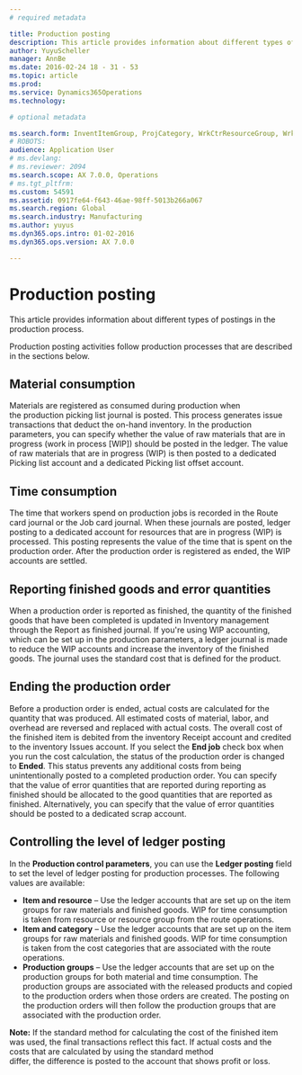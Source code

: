 ```yaml
---
# required metadata

title: Production posting
description: This article provides information about different types of postings in the production process.
author: YuyuScheller
manager: AnnBe
ms.date: 2016-02-24 18 - 31 - 53
ms.topic: article
ms.prod: 
ms.service: Dynamics365Operations
ms.technology: 

# optional metadata

ms.search.form: InventItemGroup, ProjCategory, WrkCtrResourceGroup, WrkCtrTable
# ROBOTS: 
audience: Application User
# ms.devlang: 
# ms.reviewer: 2094
ms.search.scope: AX 7.0.0, Operations
# ms.tgt_pltfrm: 
ms.custom: 54591
ms.assetid: 0917fe64-f643-46ae-98ff-5013b266a067
ms.search.region: Global
ms.search.industry: Manufacturing
ms.author: yuyus
ms.dyn365.ops.intro: 01-02-2016
ms.dyn365.ops.version: AX 7.0.0

---
```


# Production posting

This article provides information about different types of postings in the production process.

Production posting activities follow production processes that are described in the sections below.

## Material consumption
Materials are registered as consumed during production when the production picking list journal is posted. This process generates issue transactions that deduct the on-hand inventory. In the production parameters, you can specify whether the value of raw materials that are in progress (work in process \[WIP\]) should be posted in the ledger. The value of raw materials that are in progress (WIP) is then posted to a dedicated Picking list account and a dedicated Picking list offset account.

## Time consumption
The time that workers spend on production jobs is recorded in the Route card journal or the Job card journal. When these journals are posted, ledger posting to a dedicated account for resources that are in progress (WIP) is processed. This posting represents the value of the time that is spent on the production order. After the production order is registered as ended, the WIP accounts are settled.

## Reporting finished goods and error quantities
When a production order is reported as finished, the quantity of the finished goods that have been completed is updated in Inventory management through the Report as finished journal. If you're using WIP accounting, which can be set up in the production parameters, a ledger journal is made to reduce the WIP accounts and increase the inventory of the finished goods. The journal uses the standard cost that is defined for the product.

## Ending the production order
Before a production order is ended, actual costs are calculated for the quantity that was produced. All estimated costs of material, labor, and overhead are reversed and replaced with actual costs. The overall cost of the finished item is debited from the inventory Receipt account and credited to the inventory Issues account. If you select the **End job** check box when you run the cost calculation, the status of the production order is changed to **Ended**. This status prevents any additional costs from being unintentionally posted to a completed production order. You can specify that the value of error quantities that are reported during reporting as finished should be allocated to the good quantities that are reported as finished. Alternatively, you can specify that the value of error quantities should be posted to a dedicated scrap account.

## Controlling the level of ledger posting
In the **Production control parameters**, you can use the **Ledger posting** field to set the level of ledger posting for production processes. The following values are available:

-   **Item and resource** – Use the ledger accounts that are set up on the item groups for raw materials and finished goods. WIP for time consumption is taken from resource or resource group from the route operations.
-   **Item and category** – Use the ledger accounts that are set up on the item groups for raw materials and finished goods. WIP for time consumption is taken from the cost categories that are associated with the route operations.
-   **Production groups** – Use the ledger accounts that are set up on the production groups for both material and time consumption. The production groups are associated with the released products and copied to the production orders when those orders are created. The posting on the production orders will then follow the production groups that are associated with the production order.

**Note:** If the standard method for calculating the cost of the finished item was used, the final transactions reflect this fact. If actual costs and the costs that are calculated by using the standard method differ, the difference is posted to the account that shows profit or loss.

